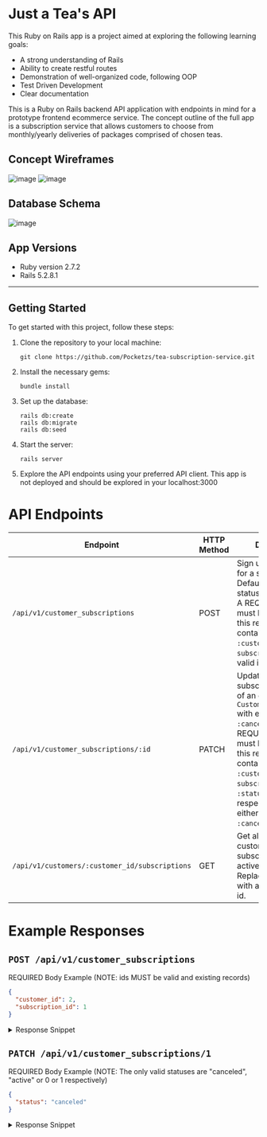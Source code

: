 # Just a Tea's API 
This Ruby on Rails app is a project aimed at exploring the following learning goals:

- A strong understanding of Rails
- Ability to create restful routes
- Demonstration of well-organized code, following OOP
- Test Driven Development
- Clear documentation

This is a Ruby on Rails backend API application with endpoints in mind for a prototype frontend ecommerce service.
The concept outline of the full app is a subscription service that allows customers to choose from monthly/yearly deliveries of packages comprised of chosen teas.

## Concept Wireframes
![image](https://user-images.githubusercontent.com/110859604/233245563-50d4e2ae-fc7b-4ece-8de6-c8d6a9d062fb.png)
![image](https://user-images.githubusercontent.com/110859604/233245617-9e4924c8-3ae7-4019-9a47-398211ae19d1.png)
## Database Schema
![image](https://user-images.githubusercontent.com/110859604/233245791-75706299-66fe-497a-a894-c5f3214b4d92.png)

## App Versions
- Ruby version 2.7.2   
- Rails 5.2.8.1

<hr>




## Getting Started

To get started with this project, follow these steps:

1. Clone the repository to your local machine:
   ```
   git clone https://github.com/Pocketzs/tea-subscription-service.git
   ```

2. Install the necessary gems:
   ```
   bundle install
   ```

3. Set up the database:
   ```
   rails db:create
   rails db:migrate
   rails db:seed
   ```

4. Start the server:
   ```
   rails server
   ```

5. Explore the API endpoints using your preferred API client. This app is not deployed and should be explored in your localhost:3000

# API Endpoints 

| Endpoint | HTTP Method | Description | 
| -------- | ----------- | ----------- |
| `/api/v1/customer_subscriptions` | POST | Sign up a customer for a subscription.  Default subscription status will be `active`.  A REQUIRED body must be passed in this request containing the keys `:customer_id` and `subscription_id` with valid ids respectively. |
| `/api/v1/customer_subscriptions/:id` | PATCH | Update the subscription `:status` of an existing `CustomerSubscription` with either `:active` or `:canceled`.  A REQUIRED body must be passed in this request containing the keys `:customer_id`, `subscription_id`, and `:status` with valid ids respectively and either `:active` or `:canceled` for status. |
| `/api/v1/customers/:customer_id/subscriptions` | GET | Get all of a customer's subscriptions both active and canceled.  Replace `:customer_id` with a valid customer id.


# Example Responses

## `POST /api/v1/customer_subscriptions`

REQUIRED Body Example (NOTE: ids MUST be valid and existing records)
```JSON
{
  "customer_id": 2,
  "subscription_id": 1
}
```

<details>
  <summary>Response Snippet</summary>

  ```JSON
  {
    "data": {
        "id": "2",
        "type": "customer_subscription",
        "attributes": {
            "customer_id": 2,
            "subscription_id": 1,
            "status: "active"
        }
    }
}
```
</details>

## `PATCH /api/v1/customer_subscriptions/1`

REQUIRED Body Example (NOTE: The only valid statuses are "canceled", "active" or 0 or 1 respectively)
```JSON
{
  "status": "canceled"
}
```

<details>
  <summary>Response Snippet</summary>

  ```JSON
  {
    "data": {
        "id": "1",
        "type": "customer_subscription",
        "attributes": {
            "customer_id": 2,
            "subscription_id": 1,
            "status": "canceled"
        }
    }
}
```
</details>
